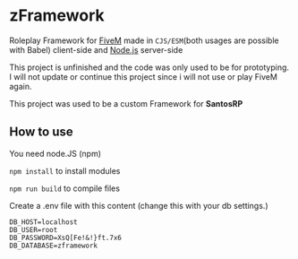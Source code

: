 # zFramework
Roleplay Framework for [FiveM](https://github.com/citizenfx/fivem) made in `CJS/ESM`(both usages are possible with Babel) client-side and [Node.js](https://nodejs.org/en/) server-side

This project is unfinished and the code was only used to be for prototyping. I will not update or continue this project since i will not use or play FiveM again.

This project was used to be a custom Framework for **SantosRP**

## How to use
You need node.JS (npm)

`npm install` to install modules

`npm run build` to compile files

Create a .env file with this content (change this with your db settings.)
```
DB_HOST=localhost
DB_USER=root
DB_PASSWORD=XsQ[Fe!&!}ft.7x6
DB_DATABASE=zframework
```
